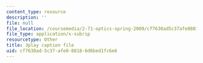 ```yaml
---
content_type: resource
description: ''
file: null
file_location: /coursemedia/2-71-optics-spring-2009/cf7630ad5c37afe088186d6bed1fc6e6_8WXUYdXNFy8.srt
file_type: application/x-subrip
resourcetype: Other
title: 3play caption file
uid: cf7630ad-5c37-afe0-8818-6d6bed1fc6e6
---
```

